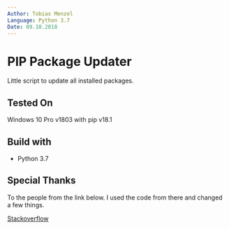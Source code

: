 ```yaml
---
Author: Tobias Menzel  
Language: Python 3.7  
Date: 09.10.2018
---
```

# PIP Package Updater

Little script to update all installed packages.  

## Tested On

Windows 10 Pro v1803
with pip v18.1

## Build with
- Python 3.7

## Special Thanks

To the people from the link below. I used the code from there and changed a few things.

[Stackoverflow](https://stackoverflow.com/questions/2720014/upgrading-all-packages-with-pi)
